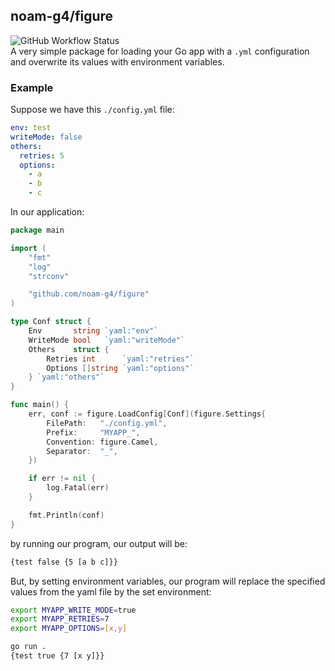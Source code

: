 ## noam-g4/figure
![GitHub Workflow Status](https://img.shields.io/github/workflow/status/noam-g4/figure/Go%20Test?label=tests&style=flat-square) <br/>
A very simple package for loading your Go app with a `.yml` configuration and overwrite its values with environment variables. 

### Example
Suppose we have this `./config.yml` file:
```yaml
env: test
writeMode: false
others:
  retries: 5
  options: 
    - a
    - b
    - c
```
In our application:
```go
package main

import (
	"fmt"
	"log"
	"strconv"

	"github.com/noam-g4/figure"
)

type Conf struct {
	Env       string `yaml:"env"`
	WriteMode bool   `yaml:"writeMode"`
	Others    struct {
		Retries int      `yaml:"retries"`
		Options []string `yaml:"options"`
	} `yaml:"others"`
}

func main() {
	err, conf := figure.LoadConfig[Conf](figure.Settings{
		FilePath:   "./config.yml",
		Prefix:     "MYAPP_",
		Convention: figure.Camel,
		Separator:  "_",
	})

	if err != nil {
		log.Fatal(err)
	}

	fmt.Println(conf)
}
```
by running our program, our output will be:
```bash
{test false {5 [a b c]}}
```
But, by setting environment variables, our program will replace the specified values from the yaml file by the set environment:
```bash
export MYAPP_WRITE_MODE=true
export MYAPP_RETRIES=7
export MYAPP_OPTIONS=[x,y]

go run .
{test true {7 [x y]}}
```
